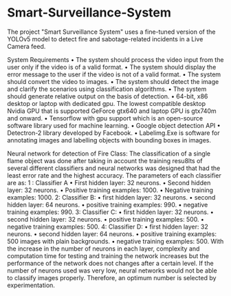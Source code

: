 # Smart-Surveillance-System
The project "Smart Surveillance System" uses a fine-tuned version of the YOLOv5 model to detect fire and sabotage-related incidents in a Live Camera feed. 

System Requirements
• The system should process the video input from the user only if the video is of a valid format.
• The system should display the error message to the user if the video is not of a valid format.
• The system should convert the video to images.
• The system should detect the image and clarify the scenarios using classification algorithms.
• The system should generate relative output on the basis of detection.
• 64-bit, x86 desktop or laptop with dedicated gpu. The lowest compatible desktop Nvidia GPU that is supported GeForce gtx640 and laptop GPU is gtx740m and onward.
• Tensorflow with gpu support which is an open-source software library used for machine learning.
• Google object detection API
• Detectron-2 library developed by Facebook.
• Labelimg.Exe is software for annotating images and labelling objects with bounding boxes in images.

Neural network for detection of Fire Class: 
The classification of a single flame object was done after taking in account the training resu8lts of several different classifiers and neural networks was designed that had the least error rate and the highest accuracy. The
parameters of each classifier are as:
1 : Classifier A
• First hidden layer: 32 neurons.
• Second hidden layer: 32 neurons.
• Positive training examples: 1000.
• Negative training examples: 1000.
2: Classifier B:
• first hidden layer: 32 neurons.
• second hidden layer: 64 neurons.
• positive training examples: 990.
• negative training examples: 990.
3: Classifier C:
• first hidden layer: 32 neurons.
• second hidden layer: 32 neurons.
• positive training examples: 500.
• negative training examples: 500.
4: Classifier D:
• first hidden layer: 32 neurons.
• second hidden layer: 64 neurons.
• positive training examples: 500 images with plain backgrounds.
• negative training examples: 500.
With the increase in the number of neurons in each layer, complexity and computation time for testing and training the network increases but the performance of the network does not changes after a certain level. If the number of neurons used was very low, neural networks would not be able to classify images properly. Therefore, an optimum number is selected by experimentation.
